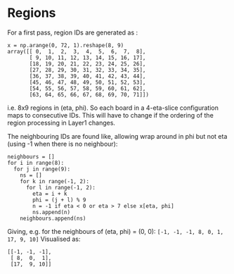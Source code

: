 # Regions
For a first pass, region IDs are generated as :
```
x = np.arange(0, 72, 1).reshape(8, 9)
array([[ 0,  1,  2,  3,  4,  5,  6,  7,  8],
       [ 9, 10, 11, 12, 13, 14, 15, 16, 17],
       [18, 19, 20, 21, 22, 23, 24, 25, 26],
       [27, 28, 29, 30, 31, 32, 33, 34, 35],
       [36, 37, 38, 39, 40, 41, 42, 43, 44],
       [45, 46, 47, 48, 49, 50, 51, 52, 53],
       [54, 55, 56, 57, 58, 59, 60, 61, 62],
       [63, 64, 65, 66, 67, 68, 69, 70, 71]])

```
i.e. 8x9 regions in (eta, phi). So each board in a 4-eta-slice configuration maps to consecutive IDs.
This will have to change if the ordering of the region processing in Layer1 changes.

The neighbouring IDs are found like, allowing wrap around in phi but not eta (using -1 when there is no neighbour):
```
neighbours = []
for i in range(8):
  for j in range(9):
    ns = []
    for k in range(-1, 2):
      for l in range(-1, 2):
        eta = i + k
        phi = (j + l) % 9
        n = -1 if eta < 0 or eta > 7 else x[eta, phi]
        ns.append(n)
    neighbours.append(ns)
```
Giving, e.g. for the neighbours of (eta, phi) = (0, 0):
`[-1, -1, -1, 8, 0, 1, 17, 9, 10]`
Visualised as:
```
[[-1, -1, -1],
 [ 8,  0,  1],
 [17,  9, 10]]
```
